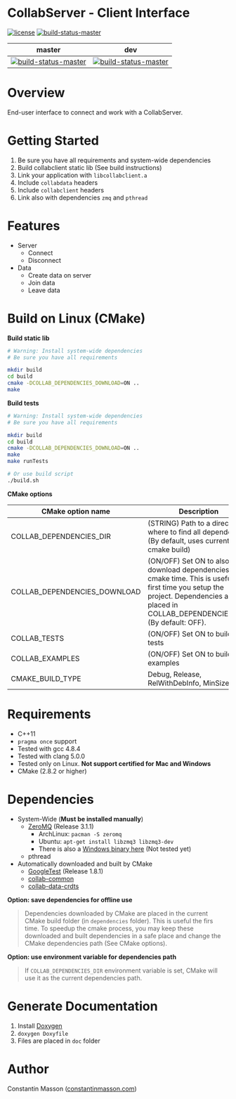 # CollabServer - Client Interface

[![license](https://img.shields.io/badge/license-LGPLv3.0-blue.svg)](https://github.com/CollabServer/collab-client-interface/blob/master/LICENSE.txt)
[![build-status-master](https://travis-ci.org/CollabServer/collab-client-interface.svg?branch=master)](https://travis-ci.org/CollabServer/collab-client-interface)

| master | dev |
| :-----: | :----: |
| [![build-status-master](https://travis-ci.org/CollabServer/collab-client-interface.svg?branch=master)](https://travis-ci.org/CollabServer/collab-client-interface) | [![build-status-master](https://travis-ci.org/CollabServer/collab-client-interface.svg?branch=dev)](https://travis-ci.org/CollabServer/collab-client-interface) |


# Overview
End-user interface to connect and work with a CollabServer.


# Getting Started
1. Be sure you have all requirements and system-wide dependencies
1. Build collabclient static lib (See build instructions)
1. Link your application with `libcollabclient.a`
1. Include `collabdata` headers
1. Include `collabclient` headers
1. Link also with dependencies `zmq` and `pthread`


# Features
- Server
    - Connect
    - Disconnect
- Data
    - Create data on server
    - Join data
    - Leave data


# Build on Linux (CMake)
**Build static lib**
```bash
# Warning: Install system-wide dependencies
# Be sure you have all requirements

mkdir build
cd build
cmake -DCOLLAB_DEPENDENCIES_DOWNLOAD=ON ..
make
```

**Build tests**
```bash
# Warning: Install system-wide dependencies
# Be sure you have all requirements

mkdir build
cd build
cmake -DCOLLAB_DEPENDENCIES_DOWNLOAD=ON ..
make
make runTests

# Or use build script
./build.sh
```

**CMake options**

| CMake option name | Description |
| --- | --- |
| COLLAB_DEPENDENCIES_DIR | (STRING) Path to a directory where to find all dependencies (By default, uses current cmake build) |
| COLLAB_DEPENDENCIES_DOWNLOAD | (ON/OFF) Set ON to also download dependencies at cmake time. This is useful the first time you setup the project. Dependencies are placed in COLLAB_DEPENDENCIES_DIR. (By default: OFF).|
| COLLAB_TESTS | (ON/OFF) Set ON to build unit tests |
| COLLAB_EXAMPLES | (ON/OFF) Set ON to build examples |
| CMAKE_BUILD_TYPE | Debug, Release, RelWithDebInfo, MinSizeRel |


# Requirements
- C++11
- `pragma once` support
- Tested with gcc 4.8.4
- Tested with clang 5.0.0
- Tested only on Linux. **Not support certified for Mac and Windows**
- CMake (2.8.2 or higher)


# Dependencies
- System-Wide (**Must be installed manually**)
    - [ZeroMQ](http://zeromq.org/) (Release 3.1.1)
        - ArchLinux: `pacman -S zeromq`
        - Ubuntu: `apt-get install libzmq3 libzmq3-dev`
        - There is also a [Windows binary here](http://zeromq.org/distro:microsoft-windows) (Not tested yet)
    - pthread
- Automatically downloaded and built by CMake
    - [GoogleTest](https://github.com/google/googletest) (Release 1.8.1)
    - [collab-common](https://github.com/CollabServer/collab-common.git)
    - [collab-data-crdts](https://github.com/CollabServer/collab-data-crdts.git)

**Option: save dependencies for offline use**
> Dependencies downloaded by CMake are placed in the current CMake build folder
> (in `dependencies` folder).
> This is useful the firs time.
> To speedup the cmake process, you may keep these downloaded and built dependencies
> in a safe place and change the CMake dependencies path (See CMake options).

**Option: use environment variable for dependencies path**
> If `COLLAB_DEPENDENCIES_DIR` environment variable is set, CMake will use
> it as the current dependencies path.


# Generate Documentation
1. Install [Doxygen](https://www.stack.nl/~dimitri/doxygen/)
1. `doxygen Doxyfile`
1. Files are placed in `doc` folder


# Author
Constantin Masson ([constantinmasson.com](http://constantinmasson.com/))


